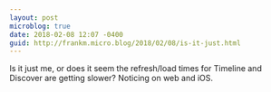 ```yaml
---
layout: post
microblog: true
date: 2018-02-08 12:07 -0400
guid: http://frankm.micro.blog/2018/02/08/is-it-just.html
---
```

Is it just me, or does it seem the refresh/load times for Timeline and Discover are getting slower? Noticing on web and iOS. 
